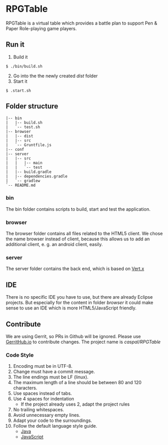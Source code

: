 # RPGTable
RPGTable is a virtual table which provides a battle plan to support Pen & Paper Role-playing game players.

## Run it
1. Build it
```
$ ./bin/build.sh
```
2. Go into the the newly created *dist* folder
3. Start it
```
$ .start.sh
```

## Folder structure
```
|-- bin
|   |-- build.sh
|   `-- test.sh
|-- browser
|   |-- dist
|   |-- src
|   `-- Gruntfile.js
|-- conf
|-- server
|   |-- src
|   |   |-- main
|   |   `-- test
|   |-- build.gradle
|   |-- dependencies.gradle
|   `-- gradlew
`-- README.md
```

### bin
The bin folder contains scripts to build, start and test the application.

### browser
The browser folder contains all files related to the HTML5 client. We chose the name browser instead of client, because this allows us to add an additional client, e. g. an android client, easily.

### server
The server folder contains the back end, which is based on [Vert.x](http://vertx.io/)

## IDE
There is no specific IDE you have to use, but there are already Eclipse projects. But especially for the content in folder *browser* it could make sense to use an IDE which is more HTML5/JavaScript friendly.

## Contribute
We are using Gerrit, so PRs in Github will be ignored. Please use [GerritHub.io](https://review.gerrithub.io)
to contribute changes. The project name is *caspal/RPGTable*

### Code Style
1. Encoding must be in UTF-8.
2. Change must have a commit message.
3. The line endings must be LF (linux).
4. The maximum length of a line should be between 80 and 120 characters.
5. Use spaces instead of tabs.
6. Use 4 spaces for indentation
    - If the project already uses 2, adapt the project rules
8. No trailing whitespaces.
9. Avoid unnecessary empty lines.
10. Adapt your code to the surroundings.
11. Follow the default language style guide.
    - [Java](http://www.oracle.com/technetwork/java/codeconventions-150003.pdf)
    - [JavaScript](http://javascript.crockford.com/code.html)
